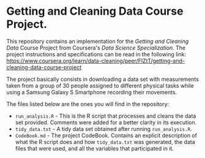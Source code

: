 # Getting and Cleaning Data Course Project.
This repository contains an implementation for the *Getting and Cleaning Data* Course Project from Coursera's *Data Science Specialization*. The project instructions and specifications can be read in the following link: https://www.coursera.org/learn/data-cleaning/peer/FIZtT/getting-and-cleaning-data-course-project

The project basically consists in downloading a data set with measurements taken from a group of 30 people assigned to different physical tasks while using a Samsung Galaxy S Smartphone recording their movements.

The files listed below are the ones you will find in the repository:
* `run_analysis.R` - This is the R script that processes and cleans the data set provided. Comments were added for a better clarity in its execution.
* `tidy_data.txt` - A tidy data set obtained after running `run_analysis.R`. 
* `CodeBook.md` - The project CodeBook. Contains an explicit description of what the R script does and how `tidy_data.txt` was generated, the data files that were used, and all the variables that participated in it.   
